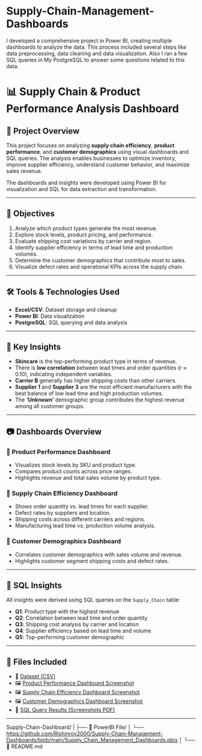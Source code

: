 # Supply-Chain-Management-Dashboards
I developed a comprehensive project in Power BI, creating multiple dashboards to analyze the data. This process included several steps like data preprocessing, data cleaning and data visualization. Also I ran a few SQL queries in My PostgreSQL to answer some questions related to this data.

# 📊 Supply Chain & Product Performance Analysis Dashboard

## 📝 Project Overview

This project focuses on analyzing **supply chain efficiency**, **product performance**, and **customer demographics** using visual dashboards and SQL queries. The analysis enables businesses to optimize inventory, improve supplier efficiency, understand customer behavior, and maximize sales revenue.

The dashboards and insights were developed using Power BI for visualization and SQL for data extraction and transformation.

---

## 🎯 Objectives

1. Analyze which product types generate the most revenue.
2. Explore stock levels, product pricing, and performance.
3. Evaluate shipping cost variations by carrier and region.
4. Identify supplier efficiency in terms of lead time and production volumes.
5. Determine the customer demographics that contribute most to sales.
6. Visualize defect rates and operational KPIs across the supply chain.

---

## 🛠️ Tools & Technologies Used

- **Excel/CSV**: Dataset storage and cleanup
- **Power BI**: Data visualization
- **PostgreSQL**: SQL querying and data analysis

---

## 📌 Key Insights

- **Skincare** is the top-performing product type in terms of revenue.
- There is **low correlation** between lead times and order quantities (r ≈ 0.10), indicating independent variables.
- **Carrier B** generally has higher shipping costs than other carriers.
- **Supplier 1** and **Supplier 3** are the most efficient manufacturers with the best balance of low lead time and high production volumes.
- The **‘Unknown’** demographic group contributes the highest revenue among all customer groups.

---

## 📷 Dashboards Overview

### 🔶 Product Performance Dashboard
- Visualizes stock levels by SKU and product type.
- Compares product counts across price ranges.
- Highlights revenue and total sales volume by product type.

### 🔴 Supply Chain Efficiency Dashboard
- Shows order quantity vs. lead times for each supplier.
- Defect rates by suppliers and location.
- Shipping costs across different carriers and regions.
- Manufacturing lead time vs. production volume analysis.

### 🔵 Customer Demographics Dashboard
- Correlates customer demographics with sales volume and revenue.
- Highlights customer segment shipping costs and defect rates.

---

## 🧮 SQL Insights

All insights were derived using SQL queries on the `Supply_Chain` table:

- **Q1**: Product type with the highest revenue
- **Q2**: Correlation between lead time and order quantity
- **Q3**: Shipping cost analysis by carrier and location
- **Q4**: Supplier efficiency based on lead time and volume
- **Q5**: Top-performing customer demographic

---

## 📎 Files Included

- 📄 [Dataset (CSV)](https://drive.google.com/file/d/1LzRgcmiPu-D1e1sPNIDvkr57C4mGzdLH/view)  
- 🖼️ [Product Performance Dashboard Screenshot](https://github.com/Rishinroy2000/Supply-Chain-Management-Dashboards/blob/main/product%20performance%20ss.png)  
- 🖼️ [Supply Chain Efficiency Dashboard Screenshot](https://github.com/Rishinroy2000/Supply-Chain-Management-Dashboards/blob/main/Supply%20chain%20efficiency%20ss.png)  
- 🖼️ [Customer Demographics Dashboard Screenshot](https://github.com/Rishinroy2000/Supply-Chain-Management-Dashboards/blob/main/Customer%20demographics%20ss.png)  
- 📸 [SQL Query Results (Screenshots PDF)](https://github.com/Rishinroy2000/Supply-Chain-Management-Dashboards/blob/main/SQL%20Query%20Analysis.pdf)

---

Supply-Chain-Dashboard/
|
├── 📁 PowerBI File/
│ └── https://github.com/Rishinroy2000/Supply-Chain-Management-Dashboards/blob/main/Supply_Chain_Management_Dashboards.pbix
│
└── 📄 README.md
